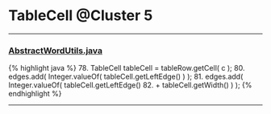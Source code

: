 # TableCell @Cluster 5

***

### [AbstractWordUtils.java](https://searchcode.com/codesearch/view/97383984/)
{% highlight java %}
78. TableCell tableCell = tableRow.getCell( c );
80. edges.add( Integer.valueOf( tableCell.getLeftEdge() ) );
81. edges.add( Integer.valueOf( tableCell.getLeftEdge()
82.         + tableCell.getWidth() ) );
{% endhighlight %}

***

